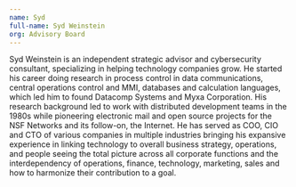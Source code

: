 ```yaml
---
name: Syd
full-name: Syd Weinstein
org: Advisory Board
---
```


Syd Weinstein is an independent strategic advisor and cybersecurity consultant, specializing in helping technology companies grow.  He started his career doing research in process control in data communications, central operations control and MMI, databases and calculation languages, which led him to found Datacomp Systems and Myxa Corporation.  His research background led to work with distributed development teams in the 1980s while pioneering electronic mail and open source projects for the NSF Networks and its follow-on, the Internet. He has served as COO, CIO and CTO of various companies in multiple industries bringing his expansive experience in linking technology to overall business strategy, operations, and people seeing the total picture across all corporate functions and the interdependency of operations, finance, technology, marketing, sales and how to harmonize their contribution to a goal.
